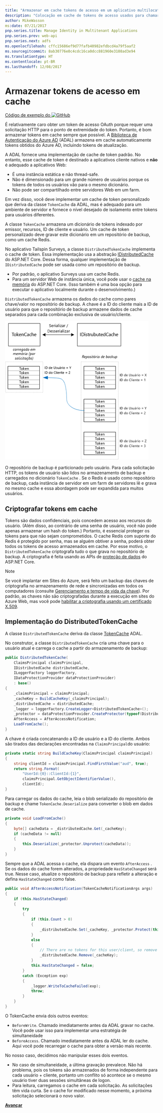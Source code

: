 ```yaml
---
title: "Armazenar em cache tokens de acesso em um aplicativo multilocatário"
description: "Colocação em cache de tokens de acesso usados para chamar uma API Web de back-end"
author: MikeWasson
ms:date: 07/21/2017
pnp.series.title: Manage Identity in Multitenant Applications
pnp.series.prev: web-api
pnp.series.next: adfs
ms.openlocfilehash: cffc15686ef9d77fafb40982efdbcd4a79f5aaf2
ms.sourcegitcommit: 8ab30776e0c4cdc16ca0dcc881960e3108ad3e94
ms.translationtype: HT
ms.contentlocale: pt-BR
ms.lasthandoff: 12/08/2017
---
```

# <a name="cache-access-tokens"></a>Armazenar tokens de acesso em cache

[Código de exemplo do ![GitHub](../_images/github.png)][sample application]

É relativamente caro obter um token de acesso OAuth porque requer uma solicitação HTTP para o ponto de extremidade do token. Portanto, é bom armazenar tokens em cache sempre que possível. A [Biblioteca de Autenticação do Azure AD][ADAL] (ADAL) armazena em cache automaticamente tokens obtidos do Azure AD, incluindo tokens de atualização.

A ADAL fornece uma implementação de cache de token padrão. No entanto, esse cache de token é destinado a aplicativos cliente nativos e **não** é adequado a aplicativos Web:

* É uma instância estática e não thread-safe.
* Não é dimensionado para um grande número de usuários porque os tokens de todos os usuários vão para o mesmo dicionário.
* Não pode ser compartilhado entre servidores Web em um farm.

Em vez disso, você deve implementar um cache de token personalizado que deriva da classe `TokenCache` da ADAL, mas é adequado para um ambiente de servidor e fornece o nível desejado de isolamento entre tokens para usuários diferentes.

A classe `TokenCache` armazena um dicionário de tokens indexado por emissor, recursos, ID de cliente e usuário. Um cache de token personalizado deve gravar este dicionário em um repositório de backup, como um cache Redis.

No aplicativo Tailspin Surveys, a classe `DistributedTokenCache` implementa o cache de token. Essa implementação usa a abstração [IDistributedCache][distributed-cache] do ASP.NET Core. Dessa forma, qualquer implementação de `IDistributedCache` pode ser usada como um repositório de backup.

* Por padrão, o aplicativo Surveys usa um cache Redis.
* Para um servidor Web de instância única, você pode usar o [cache na memória][in-memory-cache] do ASP.NET Core. (Isso também é uma boa opção para executar o aplicativo localmente durante o desenvolvimento.)

`DistributedTokenCache` armazena os dados do cache como pares chave/valor no repositório de backup. A chave é a ID do cliente mais a ID de usuário para que o repositório de backup armazene dados de cache separados para cada combinação exclusiva de usuário/cliente.

![Cache de token](./images/token-cache.png)

O repositório de backup é particionado pelo usuário. Para cada solicitação HTTP, os tokens de usuário são lidos no armazenamento de backup e carregados no dicionário `TokenCache` . Se o Redis é usado como repositório de backup, cada instância de servidor em um farm de servidores lê e grava no mesmo cache e essa abordagem pode ser expandida para muitos usuários.

## <a name="encrypting-cached-tokens"></a>Criptografar tokens em cache
Tokens são dados confidenciais, pois concedem acesso aos recursos do usuário. (Além disso, ao contrário de uma senha de usuário, você não pode apenas armazenar um hash do token.) Portanto, é essencial proteger os tokens para que não sejam comprometidos. O cache Redis com suporte do Redis é protegido por senha, mas se alguém obtiver a senha, poderá obter todos os tokens de acesso armazenados em cache. Por esse motivo, o `DistributedTokenCache` criptografa tudo o que grava no repositório de backup. A criptografia é feita usando as APIs de [proteção de dados][data-protection] do ASP.NET Core.

> [!NOTE]
> Se você implantar em Sites do Azure, será feito um backup das chaves de criptografia no armazenamento de rede e sincronizadas em todos os computadores (consulte [Gerenciamento e tempo de vida da chave][key-management]). Por padrão, as chaves não são criptografadas durante a execução em sites do Azure Web, mas você pode [habilitar a criptografia usando um certificado X.509][x509-cert-encryption].
> 
> 

## <a name="distributedtokencache-implementation"></a>Implementação do DistributedTokenCache
A classe `DistributedTokenCache` deriva da classe [TokenCache][tokencache-class] ADAL.

No construtor, a classe `DistributedTokenCache` cria uma chave para o usuário atual e carrega o cache a partir do armazenamento de backup:

```csharp
public DistributedTokenCache(
    ClaimsPrincipal claimsPrincipal,
    IDistributedCache distributedCache,
    ILoggerFactory loggerFactory,
    IDataProtectionProvider dataProtectionProvider)
    : base()
{
    _claimsPrincipal = claimsPrincipal;
    _cacheKey = BuildCacheKey(_claimsPrincipal);
    _distributedCache = distributedCache;
    _logger = loggerFactory.CreateLogger<DistributedTokenCache>();
    _protector = dataProtectionProvider.CreateProtector(typeof(DistributedTokenCache).FullName);
    AfterAccess = AfterAccessNotification;
    LoadFromCache();
}
```

A chave é criada concatenando a ID de usuário e a ID do cliente. Ambos são tirados das declarações encontradas na `ClaimsPrincipal`do usuário:

```csharp
private static string BuildCacheKey(ClaimsPrincipal claimsPrincipal)
{
    string clientId = claimsPrincipal.FindFirstValue("aud", true);
    return string.Format(
        "UserId:{0}::ClientId:{1}",
        claimsPrincipal.GetObjectIdentifierValue(),
        clientId);
}
```

Para carregar os dados do cache, leia o blob serializado do repositório de backup e chame `TokenCache.Deserialize` para converter o blob em dados de cache.

```csharp
private void LoadFromCache()
{
    byte[] cacheData = _distributedCache.Get(_cacheKey);
    if (cacheData != null)
    {
        this.Deserialize(_protector.Unprotect(cacheData));
    }
}
```

Sempre que a ADAL acessa o cache, ela dispara um evento `AfterAccess` . Se os dados do cache forem alterados, a propriedade `HasStateChanged` será true. Nesse caso, atualize o repositório de backup para refletir a alteração e defina `HasStateChanged` como false.

```csharp
public void AfterAccessNotification(TokenCacheNotificationArgs args)
{
    if (this.HasStateChanged)
    {
        try
        {
            if (this.Count > 0)
            {
                _distributedCache.Set(_cacheKey, _protector.Protect(this.Serialize()));
            }
            else
            {
                // There are no tokens for this user/client, so remove the item from the cache.
                _distributedCache.Remove(_cacheKey);
            }
            this.HasStateChanged = false;
        }
        catch (Exception exp)
        {
            _logger.WriteToCacheFailed(exp);
            throw;
        }
    }
}
```

O TokenCache envia dois outros eventos:

* `BeforeWrite`. Chamado imediatamente antes da ADAL gravar no cache. Você pode usar isso para implementar uma estratégia de simultaneidade
* `BeforeAccess`. Chamado imediatamente antes da ADAL ler do cache. Aqui você pode recarregar o cache para obter a versão mais recente.

No nosso caso, decidimos não manipular esses dois eventos.

* No caso de simultaneidade, a última gravação prevalece. Não há problema, pois os tokens são armazenados de forma independente para cada usuário + cliente, portanto um conflito só acontece se o mesmo usuário tiver duas sessões simultâneas de logon.
* Para leitura, carregamos o cache em cada solicitação. As solicitações têm vida curta. Se o cache for modificado nesse momento, a próxima solicitação selecionará o novo valor.

[**Avançar**][client-assertion]

<!-- links -->
[ADAL]: https://msdn.microsoft.com/library/azure/jj573266.aspx
[client-assertion]: ./client-assertion.md
[data-protection]: /aspnet/core/security/data-protection/
[distributed-cache]: /aspnet/core/performance/caching/distributed
[key-management]: /aspnet/core/security/data-protection/configuration/default-settings
[in-memory-cache]: /aspnet/core/performance/caching/memory
[tokencache-class]: https://msdn.microsoft.com/library/azure/microsoft.identitymodel.clients.activedirectory.tokencache.aspx
[x509-cert-encryption]: /aspnet/core/security/data-protection/implementation/key-encryption-at-rest#x509-certificate
[sample application]: https://github.com/mspnp/multitenant-saas-guidance
